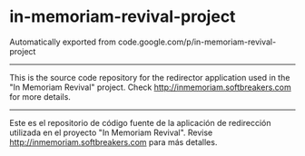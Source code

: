 # in-memoriam-revival-project
Automatically exported from code.google.com/p/in-memoriam-revival-project

****************

This is the source code repository for the redirector application used in the "In Memoriam Revival" project. Check http://inmemoriam.softbreakers.com for more details.

****************

Este es el repositorio de código fuente de la aplicación de redirección utilizada en el proyecto "In Memoriam Revival". Revise http://inmemoriam.softbreakers.com para más detalles.
